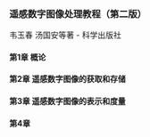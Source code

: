 ### 遥感数字图像处理教程（第二版）

韦玉春 汤国安等著 - 科学出版社


#### 第1章 概论
#### 第2章 遥感数字图像的获取和存储
#### 第3章 遥感数字图像的表示和度量
#### 第4章 
